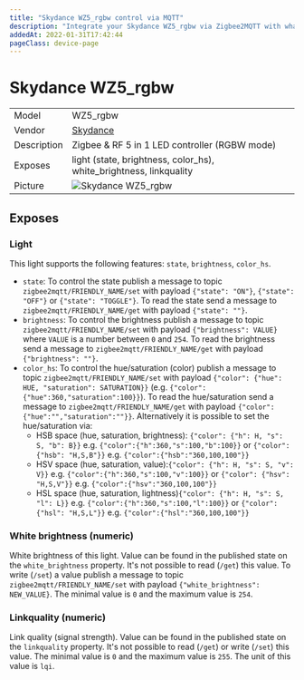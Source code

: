 ```yaml
---
title: "Skydance WZ5_rgbw control via MQTT"
description: "Integrate your Skydance WZ5_rgbw via Zigbee2MQTT with whatever smart home infrastructure you are using without the vendor's bridge or gateway."
addedAt: 2022-01-31T17:42:44
pageClass: device-page
---
```


<!-- !!!! -->
<!-- ATTENTION: This file is auto-generated through docgen! -->
<!-- You can only edit the "Notes"-Section between the two comment lines "Notes BEGIN" and "Notes END". -->
<!-- Do not use h1 or h2 heading within "## Notes"-Section. -->
<!-- !!!! -->

# Skydance WZ5_rgbw

|     |     |
|-----|-----|
| Model | WZ5_rgbw  |
| Vendor  | [Skydance](/supported-devices/#v=Skydance)  |
| Description | Zigbee & RF 5 in 1 LED controller (RGBW mode) |
| Exposes | light (state, brightness, color_hs), white_brightness, linkquality |
| Picture | ![Skydance WZ5_rgbw](https://www.zigbee2mqtt.io/images/devices/WZ5_rgbw.jpg) |


<!-- Notes BEGIN: You can edit here. Add "## Notes" headline if not already present. -->


<!-- Notes END: Do not edit below this line -->




## Exposes

### Light 
This light supports the following features: `state`, `brightness`, `color_hs`.
- `state`: To control the state publish a message to topic `zigbee2mqtt/FRIENDLY_NAME/set` with payload `{"state": "ON"}`, `{"state": "OFF"}` or `{"state": "TOGGLE"}`. To read the state send a message to `zigbee2mqtt/FRIENDLY_NAME/get` with payload `{"state": ""}`.
- `brightness`: To control the brightness publish a message to topic `zigbee2mqtt/FRIENDLY_NAME/set` with payload `{"brightness": VALUE}` where `VALUE` is a number between `0` and `254`. To read the brightness send a message to `zigbee2mqtt/FRIENDLY_NAME/get` with payload `{"brightness": ""}`.
- `color_hs`: To control the hue/saturation (color) publish a message to topic `zigbee2mqtt/FRIENDLY_NAME/set` with payload `{"color": {"hue": HUE, "saturation": SATURATION}}` (e.g. `{"color":{"hue":360,"saturation":100}}`). To read the hue/saturation send a message to `zigbee2mqtt/FRIENDLY_NAME/get` with payload `{"color":{"hue":"","saturation":""}}`. Alternatively it is possible to set the hue/saturation via:
  - HSB space (hue, saturation, brightness): `{"color": {"h": H, "s": S, "b": B}}` e.g. `{"color":{"h":360,"s":100,"b":100}}` or `{"color": {"hsb": "H,S,B"}}` e.g. `{"color":{"hsb":"360,100,100"}}`
  - HSV space (hue, saturation, value):`{"color": {"h": H, "s": S, "v": V}}` e.g. `{"color":{"h":360,"s":100,"v":100}}` or `{"color": {"hsv": "H,S,V"}}` e.g. `{"color":{"hsv":"360,100,100"}}`
  - HSL space (hue, saturation, lightness)`{"color": {"h": H, "s": S, "l": L}}` e.g. `{"color":{"h":360,"s":100,"l":100}}` or `{"color": {"hsl": "H,S,L"}}` e.g. `{"color":{"hsl":"360,100,100"}}`

### White brightness (numeric)
White brightness of this light.
Value can be found in the published state on the `white_brightness` property.
It's not possible to read (`/get`) this value.
To write (`/set`) a value publish a message to topic `zigbee2mqtt/FRIENDLY_NAME/set` with payload `{"white_brightness": NEW_VALUE}`.
The minimal value is `0` and the maximum value is `254`.

### Linkquality (numeric)
Link quality (signal strength).
Value can be found in the published state on the `linkquality` property.
It's not possible to read (`/get`) or write (`/set`) this value.
The minimal value is `0` and the maximum value is `255`.
The unit of this value is `lqi`.


